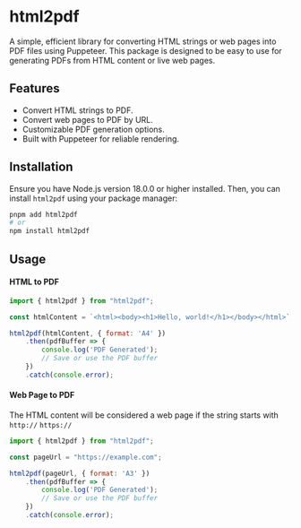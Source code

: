 # html2pdf

A simple, efficient library for converting HTML strings or web pages into PDF files using Puppeteer. This package is designed to be easy to use for generating PDFs from HTML content or live web pages.

## Features

- Convert HTML strings to PDF.
- Convert web pages to PDF by URL.
- Customizable PDF generation options.
- Built with Puppeteer for reliable rendering.

## Installation

Ensure you have Node.js version 18.0.0 or higher installed. Then, you can install `html2pdf` using your package manager:

```sh
pnpm add html2pdf
# or
npm install html2pdf
```

## Usage

#### HTML to PDF

```javascript
import { html2pdf } from "html2pdf";

const htmlContent = `<html><body><h1>Hello, world!</h1></body></html>`;

html2pdf(htmlContent, { format: 'A4' })
    .then(pdfBuffer => {
        console.log('PDF Generated');
        // Save or use the PDF buffer
    })
    .catch(console.error);
```

#### Web Page to PDF

The HTML content will be considered a web page if the string starts with ```http://``` ```https://```

```javascript
import { html2pdf } from "html2pdf";

const pageUrl = "https://example.com";

html2pdf(pageUrl, { format: 'A3' })
    .then(pdfBuffer => {
        console.log('PDF Generated');
        // Save or use the PDF buffer
    })
    .catch(console.error);
```